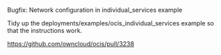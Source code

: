 Bugfix: Network configuration in individual_services example

Tidy up the deployments/examples/ocis_individual_services example so that the instructions work.

https://github.com/owncloud/ocis/pull/3238

